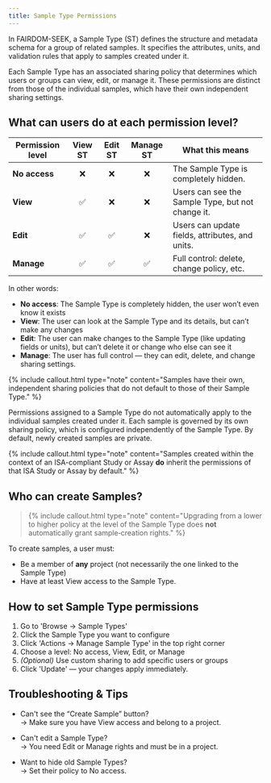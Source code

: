 ```yaml
---
title: Sample Type Permissions
---
```


In FAIRDOM-SEEK, a Sample Type (ST) defines the structure and metadata schema for a group of related samples. It specifies the attributes, units, and validation rules that apply to samples created under it.

Each Sample Type has an associated sharing policy that determines which users or groups can view, edit, or manage it. These permissions are distinct from those of the individual samples, which have their own independent sharing settings.


## What can users do at each permission level?

| **Permission level** | **View ST** | **Edit ST** | **Manage ST** | **What this means** |
|----------------------|:-----------:|:-----------:|:-------------:|----------------------|
| **No access**            | ❌         | ❌          | ❌            | The Sample Type is completely hidden. |
| **View**                 | ✅         | ❌          | ❌            | Users can see the Sample Type, but not change it. |
| **Edit**                 | ✅         | ✅          | ❌            | Users can update fields, attributes, and units. |
| **Manage**               | ✅         | ✅          | ✅            | Full control: delete, change policy, etc. |


In other words:
- **No access**: The Sample Type is completely hidden, the user won’t even know it exists
- **View**: The user can look at the Sample Type and its details, but can’t make any changes
- **Edit**: The user can make changes to the Sample Type (like updating fields or units), but can’t delete it or change who else can see it
- **Manage**: The user has full control — they can edit, delete, and change sharing settings.

{% include callout.html type="note" content="Samples have their own, independent sharing policies that do not default to those of their Sample Type." %}

Permissions assigned to a Sample Type do not automatically apply to the individual samples created under it. Each sample is governed by its own sharing policy, which is configured independently of the Sample Type.
By default, newly created samples are private. 

{% include callout.html type="note" content="Samples created within the context of an ISA-compliant Study or Assay **do** inherit the permissions of that ISA Study or Assay by default." %}

## Who can create Samples?

> {% include callout.html type="note" content="Upgrading from a lower to higher policy at the level of the Sample Type does **not** automatically grant sample‑creation rights." %}

To create samples, a user must:

- Be a member of **any** project (not necessarily the one linked to the Sample Type)
- Have at least View access to the Sample Type.

## How to set Sample Type permissions

1. Go to 'Browse → Sample Types'
2. Click the Sample Type you want to configure
3. Click 'Actions → Manage Sample Type' in the top right corner
5. Choose a level: No access, View, Edit, or Manage
6. *(Optional)* Use custom sharing to add specific users or groups
7. Click 'Update' — your changes apply immediately.


## Troubleshooting & Tips

- Can't see the “Create Sample” button?  
  → Make sure you have View access and belong to a project.

- Can't edit a Sample Type?  
  → You need Edit or Manage rights and must be in a project.

- Want to hide old Sample Types?  
  → Set their policy to No access.

